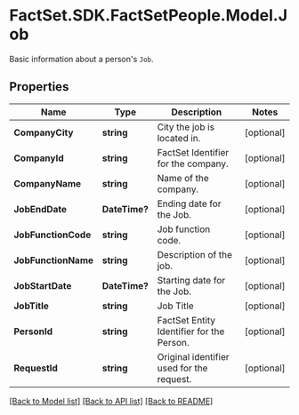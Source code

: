 # FactSet.SDK.FactSetPeople.Model.Job
Basic information about a person's `Job`.

## Properties

Name | Type | Description | Notes
------------ | ------------- | ------------- | -------------
**CompanyCity** | **string** | City the job is located in. | [optional] 
**CompanyId** | **string** | FactSet Identifier for the company. | [optional] 
**CompanyName** | **string** | Name of the company. | [optional] 
**JobEndDate** | **DateTime?** | Ending date for the Job. | [optional] 
**JobFunctionCode** | **string** | Job function code. | [optional] 
**JobFunctionName** | **string** | Description of the job. | [optional] 
**JobStartDate** | **DateTime?** | Starting date for the Job. | [optional] 
**JobTitle** | **string** | Job Title | [optional] 
**PersonId** | **string** | FactSet Entity Identifier for the Person. | [optional] 
**RequestId** | **string** | Original identifier used for the request. | [optional] 

[[Back to Model list]](../README.md#documentation-for-models) [[Back to API list]](../README.md#documentation-for-api-endpoints) [[Back to README]](../README.md)

